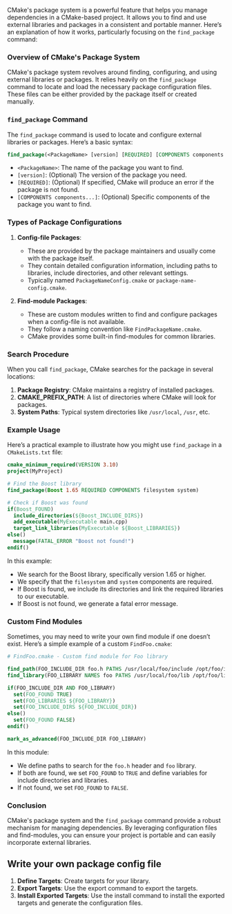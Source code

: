 CMake's package system is a powerful feature that helps you manage dependencies in a CMake-based project. It allows you to find and use external libraries and packages in a consistent and portable manner. Here’s an explanation of how it works, particularly focusing on the `find_package` command:

### Overview of CMake's Package System

CMake's package system revolves around finding, configuring, and using external libraries or packages. It relies heavily on the `find_package` command to locate and load the necessary package configuration files. These files can be either provided by the package itself or created manually.

### `find_package` Command

The `find_package` command is used to locate and configure external libraries or packages. Here’s a basic syntax:

```cmake
find_package(<PackageName> [version] [REQUIRED] [COMPONENTS components...])
```

- `<PackageName>`: The name of the package you want to find.
- `[version]`: (Optional) The version of the package you need.
- `[REQUIRED]`: (Optional) If specified, CMake will produce an error if the package is not found.
- `[COMPONENTS components...]`: (Optional) Specific components of the package you want to find.

### Types of Package Configurations

1. **Config-file Packages**:
    - These are provided by the package maintainers and usually come with the package itself.
    - They contain detailed configuration information, including paths to libraries, include directories, and other relevant settings.
    - Typically named `PackageNameConfig.cmake` or `package-name-config.cmake`.

2. **Find-module Packages**:
    - These are custom modules written to find and configure packages when a config-file is not available.
    - They follow a naming convention like `FindPackageName.cmake`.
    - CMake provides some built-in find-modules for common libraries.

### Search Procedure

When you call `find_package`, CMake searches for the package in several locations:

1. **Package Registry**: CMake maintains a registry of installed packages.
2. **CMAKE_PREFIX_PATH**: A list of directories where CMake will look for packages.
3. **System Paths**: Typical system directories like `/usr/local`, `/usr`, etc.

### Example Usage

Here’s a practical example to illustrate how you might use `find_package` in a `CMakeLists.txt` file:

```cmake
cmake_minimum_required(VERSION 3.10)
project(MyProject)

# Find the Boost library
find_package(Boost 1.65 REQUIRED COMPONENTS filesystem system)

# Check if Boost was found
if(Boost_FOUND)
  include_directories(${Boost_INCLUDE_DIRS})
  add_executable(MyExecutable main.cpp)
  target_link_libraries(MyExecutable ${Boost_LIBRARIES})
else()
  message(FATAL_ERROR "Boost not found!")
endif()
```

In this example:
- We search for the Boost library, specifically version 1.65 or higher.
- We specify that the `filesystem` and `system` components are required.
- If Boost is found, we include its directories and link the required libraries to our executable.
- If Boost is not found, we generate a fatal error message.

### Custom Find Modules

Sometimes, you may need to write your own find module if one doesn’t exist. Here’s a simple example of a custom `FindFoo.cmake`:

```cmake
# FindFoo.cmake - Custom find module for Foo library

find_path(FOO_INCLUDE_DIR foo.h PATHS /usr/local/foo/include /opt/foo/include)
find_library(FOO_LIBRARY NAMES foo PATHS /usr/local/foo/lib /opt/foo/lib)

if(FOO_INCLUDE_DIR AND FOO_LIBRARY)
  set(FOO_FOUND TRUE)
  set(FOO_LIBRARIES ${FOO_LIBRARY})
  set(FOO_INCLUDE_DIRS ${FOO_INCLUDE_DIR})
else()
  set(FOO_FOUND FALSE)
endif()

mark_as_advanced(FOO_INCLUDE_DIR FOO_LIBRARY)
```

In this module:
- We define paths to search for the `foo.h` header and `foo` library.
- If both are found, we set `FOO_FOUND` to `TRUE` and define variables for include directories and libraries.
- If not found, we set `FOO_FOUND` to `FALSE`.

### Conclusion

CMake's package system and the `find_package` command provide a robust mechanism for managing dependencies. By leveraging configuration files and find-modules, you can ensure your project is portable and can easily incorporate external libraries.


## Write your own package config file

1. **Define Targets**: Create targets for your library.
2. **Export Targets**: Use the export command to export the targets.
3. **Install Exported Targets**: Use the install command to install the exported targets and generate the configuration files.
